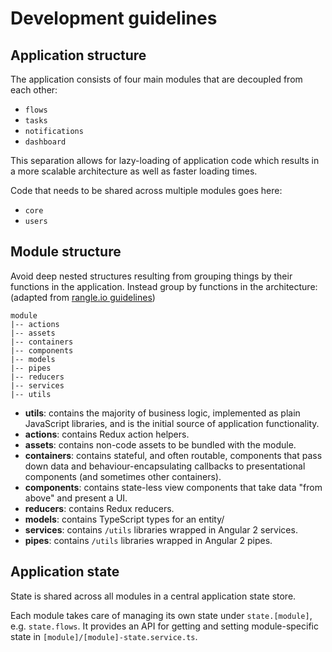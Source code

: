 Development guidelines
======================

Application structure
---------------------

The application consists of four main modules that are decoupled from each other:
- `flows`
- `tasks`
- `notifications`
- `dashboard`

This separation allows for lazy-loading of application code which results in 
a more scalable architecture as well as faster loading times.

Code that needs to be shared across multiple modules goes here:
- `core`
- `users`

Module structure
----------------

Avoid deep nested structures resulting from grouping things by their functions
in the application. Instead group by functions in the architecture:
(adapted from [rangle.io guidelines](https://github.com/rangle/angular2-guidelines#3-directory-structure))

```
module
|-- actions
|-- assets
|-- containers
|-- components
|-- models
|-- pipes
|-- reducers
|-- services
|-- utils
```

* **utils**: contains the majority of business logic, implemented as plain 
  JavaScript libraries, and is the initial source of application functionality.
* **actions**: contains Redux action helpers.
* **assets**: contains non-code assets to be bundled with the module.
* **containers**: contains stateful, and often routable, components that pass 
down data and behaviour-encapsulating callbacks to presentational components 
(and sometimes other containers).
* **components**: contains state-less view components that take data "from above" 
and present a UI.
* **reducers**: contains Redux reducers.
* **models**: contains TypeScript types for an entity/
* **services**: contains `/utils` libraries wrapped in Angular 2 services.
* **pipes**: contains `/utils` libraries wrapped in Angular 2 pipes.

Application state
-----------------

State is shared across all modules in a central application state store.

Each module takes care of managing its own state under `state.[module]`, e.g.
`state.flows`. It provides an API for getting and setting module-specific state 
in `[module]/[module]-state.service.ts`.
